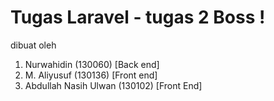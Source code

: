 # Tugas Laravel - tugas 2 Boss !
dibuat oleh 
1. Nurwahidin (130060) [Back end]
2. M. Aliyusuf (130136) [Front end]
3. Abdullah Nasih Ulwan (130102) [Front End]
